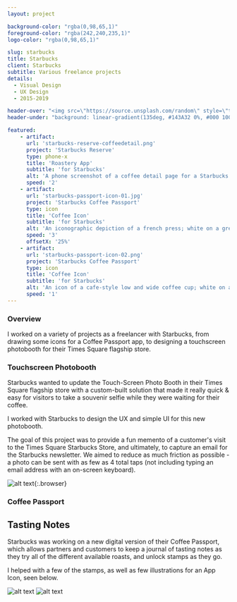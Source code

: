```yaml
---
layout: project

background-color: "rgba(0,98,65,1)"
foreground-color: "rgba(242,240,235,1)"
logo-color: "rgba(0,98,65,1)"

slug: starbucks
title: Starbucks
client: Starbucks
subtitle: Various freelance projects
details:
  - Visual Design
  - UX Design
  - 2015-2019

header-over: "<img src=\"https://source.unsplash.com/random\" style=\"transform:rotate(6deg) scale(0.95); top:50%; box-shadow:10px 30px 60px rgba(0,0,0,0.6);border-radius:3.5%/4.1%; height:100%;\"/>"
header-under: "background: linear-gradient(135deg, #143A32 0%, #000 100%);"

featured: 
    - artifact:
      url: 'starbucks-reserve-coffeedetail.png'
      project: 'Starbucks Reserve'
      type: phone-x
      title: 'Roastery App'
      subtitle: 'for Starbucks'
      alt: 'A phone screenshot of a coffee detail page for a Starbucks Reserve Mobile App.'
      speed: '2'
    - artifact: 
      url: 'starbucks-passport-icon-01.jpg'
      project: 'Starbucks Coffee Passport'
      type: icon
      title: 'Coffee Icon'
      subtitle: 'for Starbucks'
      alt: 'An iconographic depiction of a french press; white on a green background.'
      speed: '3'
      offsetX: '25%'
    - artifact:
      url: 'starbucks-passport-icon-02.png'
      project: 'Starbucks Coffee Passport'
      type: icon
      title: 'Coffee Icon'
      subtitle: 'for Starbucks'
      alt: 'An icon of a cafe-style low and wide coffee cup; white on a green background.'
      speed: '1'
---
```



<div class="project-row">
    <div class="project-row-subtitle"><h3>Overview</h3></div>
    <div class="project-row-copy">
        <p>I worked on a variety of projects as a freelancer with Starbucks, from drawing some icons for a Coffee Passport app, to designing a touchscreen photobooth for their Times Square flagship store.</p>
    </div>
</div>

<div class="project-row">
    <div class="project-row-subtitle"><h3>Touchscreen Photobooth</h3></div>
    <div class="project-row-copy">
        <p>Starbucks wanted to update the Touch-Screen Photo Booth in their Times Square flagship store with a custom-built solution that made it really quick & easy for visitors to take a souvenir selfie while they were waiting for their coffee.</p>
        <p>I worked with Starbucks to design the UX and simple UI for this new photobooth.</p>
        <p>The goal of this project was to provide a fun memento of a customer's visit to the Times Square Starbucks Store, and ultimately, to capture an email for the Starbucks newsletter. We aimed to reduce as much friction as possible - a photo can be sent with as few as 4 total taps (not including typing an email address with an on-screen keyboard).</p>
    </div>
</div>

![alt text](/work/{{page.slug}}/starbucks-photobooth-01.jpg){:.browser}

<div class="project-row">
    <div class="project-row-subtitle"><h3>Coffee Passport</h3></div>
    <div class="project-row-copy">
        <h2>Tasting Notes</h2>
        <p>Starbucks was working on a new digital version of their Coffee Passport, which allows partners and customers to keep a journal of tasting notes as they try all of the different available roasts, and unlock stamps as they go.</p>
        <p>I helped with a few of the stamps, as well as few illustrations for an App Icon, seen below.</p>
    </div>
</div>

![alt text](/work/{{page.slug}}/starbucks-icon-passport02.svg)
![alt text](/work/{{page.slug}}/starbucks-icon-passport03.svg)
